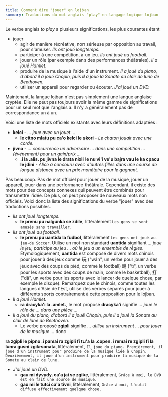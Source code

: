 ```yaml
---
title: Comment dire "jouer" en lojban
summary: Traductions du mot anglais "play" en langage logique lojban
---
```

Le verbe anglais *to play* a plusieurs significations, les plus courantes étant

* jouer
	* agir de manière récréative, non sérieuse par opposition au travail, pour s'amuser. *Ils ont joué longtemps.*
	* participer à une compétition, à un jeu. *Ils ont joué au football.*
	* jouer un rôle (par exemple dans des performances théâtrales). *Il a joué Hamlet.*
	* produire de la musique à l'aide d'un instrument. *Il a joué du piano, d'abord il a joué Chopin, puis il a joué la Sonate au clair de lune de Beethoven.*
	* utiliser un appareil pour regarder ou écouter. *J'ai joué un DVD.*

Maintenant, la langue lojban n'est pas simplement une langue anglaise cryptée. Elle ne peut pas toujours avoir la même gamme de significations pour un seul mot que l'anglais a. Il n'y a généralement pas de correspondance un à un.

Voici une liste de mots officiels existants avec leurs définitions adaptées :

* **kelci** - *... joue avec un jouet ...*
	* **le citno mlatu pu ca'o kelci le skori** - *Le chaton jouait avec une corde.*
* **jivna** - *... concurrence un adversaire ... dans une compétition ... (événement) pour un gain/prix ...*
	* **.i la .alis. pu jivna le drata nixli le nu vi'i ve'u bajra vau le ka cpacu le jdini** - *Alice a concouru avec d'autres filles dans une course de longue distance avec un prix monétaire pour le gagnant.*

Pas beaucoup. Pas de mot officiel pour jouer de la musique, jouer un appareil, jouer dans une performance théâtrale. Cependant, il existe des mots pour des concepts connexes qui peuvent être combinés pour transmettre l'idée. De plus, on peut proposer de nouveaux mots non officiels. Voici donc la liste des significations du verbe "jouer" avec des traductions possibles.

* *Ils ont joué longtemps.*
	* **le prenu pu nalgunka se zdile**, littéralement `Les gens se sont amusés sans travailler`.
* *Ils ont joué au football.*
	* **le prenu pu uantida la fudbol**, littéralement `Les gens ont joué-au-jeu-de Soccer`. Utilise un mot non standard **uantida** signifiant *... joue le jeu, participe au jeu ... où le jeu a un ensemble de règles*. Étymologiquement, **uantida** est composé de divers mots chinois pour jouer à des jeux comme 玩 ("wán", un verbe pour jouer à des jeux avec des coups de pied, comme le football) 踢 ("tī", un verbe pour les sports avec des coups de main, comme le basketball), 打 ("dǎ", un verbe pour les sports avec le lancer de quelque chose, par exemple le disque). Remarquez que le chinois, comme toutes les langues d'Asie de l'Est, utilise des verbes séparés pour jouer à différents sports contrairement à cette proposition pour le lojban.
* *Il a joué Hamlet.*
	* **ra dracyka'i la .amlet.**, le mot proposé **dracyka'i** signifie *... joue le rôle de ... dans une pièce ...*
* *Il a joué du piano, d'abord il a joué Chopin, puis il a joué la Sonate au clair de lune de Beethoven.*
	* Le verbe proposé **zgipli** signifie *... utilise un instrument ... pour jouer de la musique ...* donc

**ra zgipli le pipno .i pamai ra zgipli fi tu'a la .copen. i remai re zgipli fi la lunra gusni zgikrsonata**, littéralement, `Il joue du piano. Premièrement, il joue d'un instrument pour produire de la musique liée à Chopin. Deuxièmement, il joue d'un instrument pour produire la musique de la Sonate au clair de lune.`
* *J'ai joué un DVD.*
	* **gau mi dyvydy. ca'a jai se zgike**, littéralement, `Grâce à moi, le DVD est en fait une source de musique.`
	* **gau mi le tutci ca'a tivni**, littéralement, `Grâce à moi, l'outil diffuse effectivement quelque chose.`